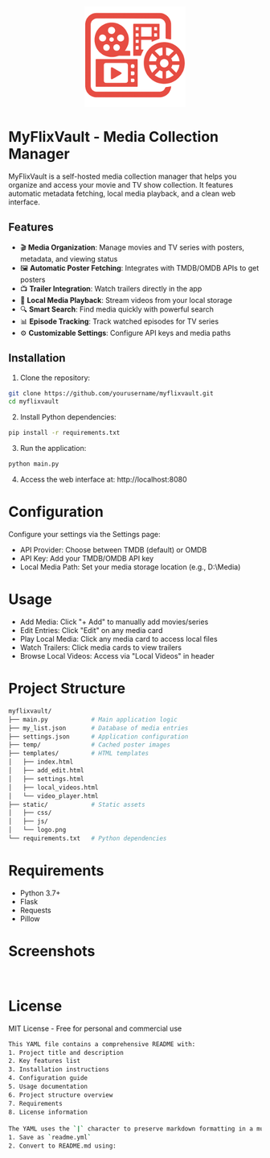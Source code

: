   <p align="center">
  <img src="static/logo.png" alt="MyFlixVault Logo" width="200"/>
</p>

  # MyFlixVault - Media Collection Manager

  MyFlixVault is a self-hosted media collection manager that helps you organize and access your movie and TV show collection. It features automatic metadata fetching, local media playback, and a clean web interface.

  ## Features

  - 🎬 **Media Organization**: Manage movies and TV series with posters, metadata, and viewing status
  - 🖼️ **Automatic Poster Fetching**: Integrates with TMDB/OMDB APIs to get posters
  - 📺 **Trailer Integration**: Watch trailers directly in the app
  - 💾 **Local Media Playback**: Stream videos from your local storage
  - 🔍 **Smart Search**: Find media quickly with powerful search
  - 📊 **Episode Tracking**: Track watched episodes for TV series
  - ⚙️ **Customizable Settings**: Configure API keys and media paths

  ## Installation

  1. Clone the repository:
  ```bash
  git clone https://github.com/yourusername/myflixvault.git
  cd myflixvault
  ```
  2. Install Python dependencies:

```bash
pip install -r requirements.txt
```

  3. Run the application:
  ```bash
  python main.py
```

  4. Access the web interface at: http://localhost:8080

  # Configuration
  Configure your settings via the Settings page:
  - API Provider: Choose between TMDB (default) or OMDB
  - API Key: Add your TMDB/OMDB API key
  - Local Media Path: Set your media storage location (e.g., D:\Media)

  # Usage
  - Add Media: Click "+ Add" to manually add movies/series
  - Edit Entries: Click "Edit" on any media card
  - Play Local Media: Click any media card to access local files
  - Watch Trailers: Click media cards to view trailers
  - Browse Local Videos: Access via "Local Videos" in header

  # Project Structure
  ```bash
  myflixvault/
├── main.py            # Main application logic
├── my_list.json       # Database of media entries
├── settings.json      # Application configuration
├── temp/              # Cached poster images
├── templates/         # HTML templates
│   ├── index.html
│   ├── add_edit.html
│   ├── settings.html
│   ├── local_videos.html
│   └── video_player.html
├── static/            # Static assets
│   ├── css/
│   ├── js/
│   └── logo.png
└── requirements.txt   # Python dependencies
```

  # Requirements
  - Python 3.7+
  - Flask
  - Requests
  - Pillow

  # Screenshots

<div align="center">
    <a href="https://raw.githubusercontent.com/yasserbdj96/MyFlixVault/main/Screenshot/Screenshot 2025-06-02 145921.png.png">
        <img height="100" src="https://raw.githubusercontent.com/yasserbdj96/MyFlixVault/main/Screenshot/Screenshot 2025-06-02 145921.png.png" alt="">
    </a>
</div>

  # License
  MIT License - Free for personal and commercial use
  ```bash
This YAML file contains a comprehensive README with:
1. Project title and description
2. Key features list
3. Installation instructions
4. Configuration guide
5. Usage documentation
6. Project structure overview
7. Requirements
8. License information

The YAML uses the `|` character to preserve markdown formatting in a multi-line string. To use this:
1. Save as `readme.yml`
2. Convert to README.md using:
```
  